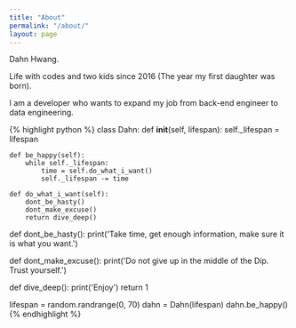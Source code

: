 ```yaml
---
title: "About"
permalink: "/about/"
layout: page
---
```


Dahn Hwang.

Life with codes and two kids since 2016 (The year my first daughter was born).

I am a developer who wants to expand my job from back-end engineer to data engineering.


{% highlight python %}
class Dahn:
	def __init__(self, lifespan):
		self._lifespan = lifespan

	def be_happy(self):
	    while self._lifespan:
	        time = self.do_what_i_want()
	        self._lifespan -= time
	        
	def do_what_i_want(self):
	    dont_be_hasty()
	    dont_make_excuse()
	    return dive_deep()        

def dont_be_hasty():
    print('Take time, get enough information, make sure it is what you want.')

def dont_make_excuse():
    print('Do not give up in the middle of the Dip. Trust yourself.')

def dive_deep():
    print('Enjoy')
    return 1	    

lifespan = random.randrange(0, 70)
dahn = Dahn(lifespan)
dahn.be_happy()
{% endhighlight %}




